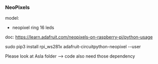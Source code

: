 ### NeoPixels

model:  
- neopixel ring 16 leds
    
doc:
https://learn.adafruit.com/neopixels-on-raspberry-pi/python-usage

sudo pip3 install rpi_ws281x adafruit-circuitpython-neopixel --user

Please look at Asla folder --> code also need those dependency